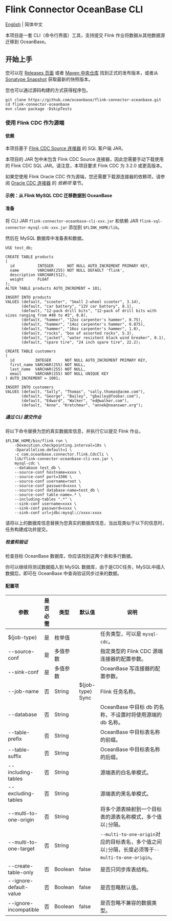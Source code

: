 # Flink Connector OceanBase CLI

[English](flink-connector-oceanbase-cli.md) | 简体中文

本项目是一套 CLI（命令行界面）工具，支持提交 Flink 作业将数据从其他数据源迁移到 OceanBase。

## 开始上手

您可以在 [Releases 页面](https://github.com/oceanbase/flink-connector-oceanbase/releases) 或者 [Maven 中央仓库](https://central.sonatype.com/artifact/com.oceanbase/flink-connector-oceanbase-cli) 找到正式的发布版本，或者从 [Sonatype Snapshot](https://s01.oss.sonatype.org/content/repositories/snapshots/com/oceanbase/flink-connector-oceanbase-cli) 获取最新的快照版本。

您也可以通过源码构建的方式获得程序包。

```shell
git clone https://github.com/oceanbase/flink-connector-oceanbase.git
cd flink-connector-oceanbase
mvn clean package -DskipTests
```

### 使用 Flink CDC 作为源端

#### 依赖

本项目基于 [Flink CDC Source 连接器](https://nightlies.apache.org/flink/flink-cdc-docs-master/docs/connectors/flink-sources/overview/) 的 SQL 客户端 JAR。

本项目的 JAR 包中未包含 Flink CDC Source 连接器，因此您需要手动下载使用的 Flink CDC SQL JAR。请注意，本项目要求 Flink CDC 为 3.2.0 或更高版本。

如果您使用 Flink Oracle CDC 作为源端，您还需要下载源连接器的依赖项，请参阅 [Oracle CDC 连接器](https://nightlies.apache.org/flink/flink-cdc-docs-master/docs/connectors/flink-sources/oracle-cdc/#sql-client-jar) 的 *依赖项* 章节。

#### 示例：从 Flink MySQL CDC 迁移数据到 OceanBase

#### 准备

将 CLI JAR `flink-connector-oceanbase-cli-xxx.jar` 和依赖 JAR `flink-sql-connector-mysql-cdc-xxx.jar` 添加到 `$FLINK_HOME/lib`。

然后在 MySQL 数据库中准备表和数据。

```mysql
USE test_db;

CREATE TABLE products
(
  id          INTEGER      NOT NULL AUTO_INCREMENT PRIMARY KEY,
  name        VARCHAR(255) NOT NULL DEFAULT 'flink',
  description VARCHAR(512),
  weight      FLOAT
);
ALTER TABLE products AUTO_INCREMENT = 101;

INSERT INTO products
VALUES (default, "scooter", "Small 2-wheel scooter", 3.14),
       (default, "car battery", "12V car battery", 8.1),
       (default, "12-pack drill bits", "12-pack of drill bits with sizes ranging from #40 to #3", 0.8),
       (default, "hammer", "12oz carpenter's hammer", 0.75),
       (default, "hammer", "14oz carpenter's hammer", 0.875),
       (default, "hammer", "16oz carpenter's hammer", 1.0),
       (default, "rocks", "box of assorted rocks", 5.3),
       (default, "jacket", "water resistent black wind breaker", 0.1),
       (default, "spare tire", "24 inch spare tire", 22.2);

CREATE TABLE customers
(
  id         INTEGER      NOT NULL AUTO_INCREMENT PRIMARY KEY,
  first_name VARCHAR(255) NOT NULL,
  last_name  VARCHAR(255) NOT NULL,
  email      VARCHAR(255) NOT NULL UNIQUE KEY
) AUTO_INCREMENT = 1001;

INSERT INTO customers
VALUES (default, "Sally", "Thomas", "sally.thomas@acme.com"),
       (default, "George", "Bailey", "gbailey@foobar.com"),
       (default, "Edward", "Walker", "ed@walker.com"),
       (default, "Anne", "Kretchmar", "annek@noanswer.org");
```

##### 通过 CLI 提交作业

将以下命令替换为您的真实数据库信息，并执行它以提交 Flink 作业。

```shell
$FLINK_HOME/bin/flink run \
    -Dexecution.checkpointing.interval=10s \
    -Dparallelism.default=1 \
    -c com.oceanbase.connector.flink.CdcCli \
    lib/flink-connector-oceanbase-cli-xxx.jar \
    mysql-cdc \
    --database test_db \
    --source-conf hostname=xxxx \
    --source-conf port=3306 \
    --source-conf username=root \
    --source-conf password=xxxx \
    --source-conf database-name=test_db \
    --source-conf table-name=.* \
    --including-tables ".*" \
    --sink-conf username=xxxx \
    --sink-conf password=xxxx \
    --sink-conf url=jdbc:mysql://xxxx:xxxx
```

请将以上的数据库信息替换为您真实的数据库信息，当出现类似于以下的信息时，任务构建成功并提交。

##### 检查和验证

检查目标 OceanBase 数据库，你应该找到这两个表和多行数据。

你可以继续将测试数据插入到 MySQL 数据库，由于是CDC任务，MySQL中插入数据后，即可在 OceanBase 中查询验证同步过来的数据。

#### 配置项

<div class="highlight">
    <table class="colwidths-auto docutils">
        <thead>
            <tr>
                <th class="text-left" style="width: 10%">参数</th>
                <th class="text-left" style="width: 5%">是否必需</th>
                <th class="text-left" style="width: 15%">类型</th>
                <th class="text-left" style="width: 10%">默认值</th>
                <th class="text-left" style="width: 50%">说明</th>
            </tr>
        </thead>
        <tbody>
            <tr>
                <td>${job-type}</td>
                <td>是</td>
                <td>枚举值</td>
                <td style="word-wrap: break-word;"></td>
                <td>任务类型，可以是 <code>mysql-cdc</code>。</td>
            </tr>
            <tr>
                <td>--source-conf</td>
                <td>是</td>
                <td>多值参数</td>
                <td style="word-wrap: break-word;"></td>
                <td>指定类型的 Flink CDC 源端连接器的配置参数。</td>
            </tr>
            <tr>
                <td>--sink-conf</td>
                <td>是</td>
                <td>多值参数</td>
                <td style="word-wrap: break-word;"></td>
                <td>OceanBase 写连接器的配置参数。</td>
            </tr>
            <tr>
                <td>--job-name</td>
                <td>否</td>
                <td>String</td>
                <td style="word-wrap: break-word;">${job-type} Sync</td>
                <td>Flink 任务名称。</td>
            </tr>
            <tr>
                <td>--database</td>
                <td>否</td>
                <td>String</td>
                <td style="word-wrap: break-word;"></td>
                <td>OceanBase 中目标 db 的名称，不设置时将使用源端的 db 名称。</td>
            </tr>
            <tr>
                <td>--table-prefix</td>
                <td>否</td>
                <td>String</td>
                <td style="word-wrap: break-word;"></td>
                <td>OceanBase 中目标表名称的前缀。</td>
            </tr>
            <tr>
                <td>--table-suffix</td>
                <td>否</td>
                <td>String</td>
                <td style="word-wrap: break-word;"></td>
                <td>OceanBase 中目标表名称的后缀。</td>
            </tr>
            <tr>
                <td>--including-tables</td>
                <td>否</td>
                <td>String</td>
                <td style="word-wrap: break-word;"></td>
                <td>源端表的白名单模式。</td>
            </tr>
            <tr>
                <td>--excluding-tables</td>
                <td>否</td>
                <td>String</td>
                <td style="word-wrap: break-word;"></td>
                <td>源端表的黑名单模式。</td>
            </tr>
            <tr>
                <td>--multi-to-one-origin</td>
                <td>否</td>
                <td>String</td>
                <td style="word-wrap: break-word;"></td>
                <td>将多个源表映射到一个目标表的源表名称模式，多个值以<code>|</code>分隔。</td>
            </tr>
            <tr>
                <td>--multi-to-one-target</td>
                <td>否</td>
                <td>String</td>
                <td style="word-wrap: break-word;"></td>
                <td><code>--multi-to-one-origin</code>对应的目标表名，多个值之间以<code>|</code>分隔，长度必须等于<code>--multi-to-one-origin</code>。</td>
            </tr>
            <tr>
                <td>--create-table-only</td>
                <td>否</td>
                <td>Boolean</td>
                <td style="word-wrap: break-word;">false</td>
                <td>是否只同步库表结构。</td>
            </tr>
            <tr>
                <td>--ignore-default-value</td>
                <td>否</td>
                <td>Boolean</td>
                <td style="word-wrap: break-word;">false</td>
                <td>是否忽略默认值。</td>
            </tr>
            <tr>
                <td>--ignore-incompatible</td>
                <td>否</td>
                <td>Boolean</td>
                <td style="word-wrap: break-word;">false</td>
                <td>是否忽略不兼容的数据类型。</td>
            </tr>
        </tbody>
    </table>
</div>

